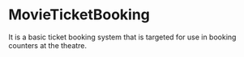 # MovieTicketBooking
It is a basic ticket booking system that is targeted for use in booking counters at the theatre. 
